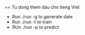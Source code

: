 == Tu dong them dau cho tieng Viet
* Run ./run -g to generate date
* Run ./run -t to train
* RUn ./run -p to predict 
